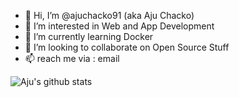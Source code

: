 - 👋 Hi, I’m @ajuchacko91 (aka Aju Chacko)
- 👀 I’m interested in Web and App Development
- 🌱 I’m currently learning Docker
- 💞️ I’m looking to collaborate on Open Source Stuff
- 📫 reach me via : email


![Aju's github stats](https://github-readme-stats.vercel.app/api?username=ajuchacko91&hide=stars,issues&show_icons=true&count_private=true)


<!---
ajuchacko91/ajuchacko91 is a ✨ special ✨ repository because its `README.md` (this file) appears on your GitHub profile.
You can click the Preview link to take a look at your changes.
--->
